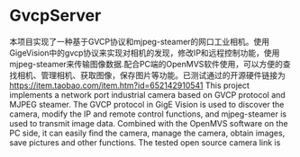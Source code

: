 # GvcpServer
本项目实现了一种基于GVCP协议和mjpeg-steamer的网口工业相机。使用GigeVision中的gvcp协议来实现对相机的发现，修改IP和远程控制功能，使用mjpeg-steamer来传输图像数据.配合PC端的OpenMVS软件使用，可以方便的查找相机、管理相机、获取图像，保存图片等功能。已测试通过的开源硬件链接为 https://item.taobao.com/item.htm?id=652142910541
This project implements a network port industrial camera based on GVCP protocol and MJPEG steamer. The GVCP protocol in GigE Vision is used to discover the camera, modify the IP and remote control functions, and mjpeg-steamer is used to transmit image data. Combined with the OpenMVS software on the PC side, it can easily find the camera, manage the camera, obtain images, save pictures and other functions. The tested open source camera link is
